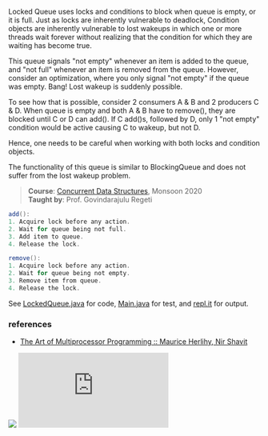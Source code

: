 Locked Queue uses locks and conditions to block
when queue is empty, or it is full. Just as
locks are inherently vulnerable to deadlock,
Condition objects are inherently vulnerable to
lost wakeups in which one or more threads wait
forever without realizing that the condition
for which they are waiting has become true.

This queue signals "not empty" whenever an item
is added to the queue, and "not full" whenever
an item is removed from the queue. However,
consider an optimization, where you only signal
"not empty" if the queue was empty. Bang! Lost
wakeup is suddenly possible.

To see how that is possible, consider 2
consumers A & B and 2 producers C & D. When
queue is empty and both A & B have to remove(),
they are blocked until C or D can add(). If C
add()s, followed by D, only 1 "not empty"
condition would be active causing C to wakeup,
but not D.

Hence, one needs to be careful when working with
both locks and condition objects.

The functionality of this queue is similar to
BlockingQueue and does not suffer from the lost
wakeup problem.

> **Course**: [Concurrent Data Structures], Monsoon 2020\
> **Taught by**: Prof. Govindarajulu Regeti

[Concurrent Data Structures]: https://github.com/iiithf/concurrent-data-structures

```java
add():
1. Acquire lock before any action.
2. Wait for queue being not full.
3. Add item to queue.
4. Release the lock.
```

```java
remove():
1. Acquire lock before any action.
2. Wait for queue being not empty.
3. Remove item from queue.
4. Release the lock.
```

See [LockedQueue.java] for code, [Main.java] for test, and [repl.it] for output.

[LockedQueue.java]: https://repl.it/@wolfram77/locked-queue#LockedQueue.java
[Main.java]: https://repl.it/@wolfram77/locked-queue#Main.java
[repl.it]: https://locked-queue.wolfram77.repl.run


### references

- [The Art of Multiprocessor Programming :: Maurice Herlihy, Nir Shavit](https://dl.acm.org/doi/book/10.5555/2385452)

![](https://ga-beacon.deno.dev/G-G1E8HNDZYY:v51jklKGTLmC3LAZ4rJbIQ/github.com/javaf/locked-queue)
![](https://ga-beacon.deno.dev/G-G1E8HNDZYY:v51jklKGTLmC3LAZ4rJbIQ/github.com/moocf/locked-queue.java)
